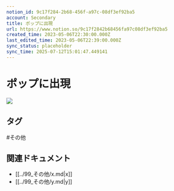 ```yaml
---
notion_id: 9c17f284-2b68-456f-a97c-08df3ef92ba5
account: Secondary
title: ポップに出現
url: https://www.notion.so/9c17f2842b68456fa97c08df3ef92ba5
created_time: 2023-05-06T22:30:00.000Z
last_edited_time: 2023-05-06T22:39:00.000Z
sync_status: placeholder
sync_time: 2025-07-12T15:01:47.449141
---
```

# ポップに出現

![](https://prod-files-secure.s3.us-west-2.amazonaws.com/d58fe38c-a9d4-4466-aed9-85604b7b2c6d/d343b112-db01-48d0-a90f-e030766b97b7/Untitled.png?X-Amz-Algorithm=AWS4-HMAC-SHA256&X-Amz-Content-Sha256=UNSIGNED-PAYLOAD&X-Amz-Credential=ASIAZI2LB46674LZ7VG7%2F20250719%2Fus-west-2%2Fs3%2Faws4_request&X-Amz-Date=20250719T064213Z&X-Amz-Expires=3600&X-Amz-Security-Token=IQoJb3JpZ2luX2VjEIX%2F%2F%2F%2F%2F%2F%2F%2F%2F%2FwEaCXVzLXdlc3QtMiJHMEUCIQDqkMjPxmL4pn5djnPxY8WpNgyiYWca1qhxigruBNf0hwIgMW0xv%2FhtwQLB41p5UWaVy%2Fchc3%2Fp%2Bx6cRIxYbW6z4iUqiAQInv%2F%2F%2F%2F%2F%2F%2F%2F%2F%2FARAAGgw2Mzc0MjMxODM4MDUiDJYDsD%2Brlj9p3YJYAyrcA325fs6YMhFUk%2BKQTs2QRdsV6gxR6rLJ1QVXSa3xAga6DJZRyVcSp%2BRPs1oi66F2ZxqGcFp11d6BoHGPOMl4BVtx06xCe8LADYhd0s7XRzomaKRiNtVZDq9PlyV62dhWGcH%2BRy26ERJqPXYcNJj5BexR09jKKCxXz2lZiKTHEICxAcl%2BLmMcOTXf5vyuSD4z3CNW53b3QIdpz4tmSRapzMfN0Ezhj0tBEJjPG76igr16UJb8uEsYBnLbqns%2BpaYmd7AtrZJV19I35B4NlVZS3l5oJ1OukXyH%2FPtBeRZQEjpHn7Bza39gblqm%2BJ3fju2wXe3P5M%2BAoeVG8zaGXncNbFDQnXpXnxOhzlAG6BvG5jwyss2wX2ZJGYmhL1Y4SWdJHsEGLZYOFZ1C0WV9gQmpSm5AaqItCAL1YP47MwGu91%2BHuMa%2Fm7VL4vwjq7F%2Brkmn8gr1N1DFEA1bfm7DUVXAFar2s%2FkZNVDltH%2BOHbR%2ByldEBK59PeLywQQfu7OqXb17sm%2B%2FI9C8LZS%2BXKoyGgNTzxvmvXAETA7CNi5kstzSyBFYGKrkcm%2Bh3Mv1K6vOmq7v8p%2FSzC1dHw9Y%2BsoT%2Fbx%2BAqMDg1MR1XwmCZy%2BUsWmgeWVi9tRCWD51r%2F5apNtMP%2FF7MMGOqUB%2FWbPse77kofdtMv6ZPBqGJnW%2F%2FE2feOcgsEvzbBAor190I0SsyAZczXIq5wuJHFGOKgHkxrSDJklR1Z96nvHf0vQUV3Ei%2FVnLNMH5bem4hOoEV22KklroIarwz5u2%2Fq8LOD0UG4syBmIYuBofDqFnMwKaLKF1Ka%2F9IUThxH3bCN9RxG8u06g4a7%2FPmeGlNWbQE4133Tp4T2O9wJ4hgwUem%2BET9kt&X-Amz-Signature=cda33efcb9bee373d8c3b574f7c6ef95a41cd2973fe4caada70104aa9c1cd79d&X-Amz-SignedHeaders=host&x-amz-checksum-mode=ENABLED&x-id=GetObject)

## タグ

#その他 

## 関連ドキュメント

- [[../99_その他/x.md|x]]
- [[../99_その他/y.md|y]]
